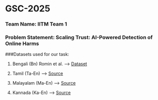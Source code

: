 # GSC-2025

### Team Name: IITM Team 1
### Problem Statement: Scaling Trust: AI-Powered Detection of Online Harms



###Datasets used for our task:
1. Bengali
(Bn) Romin et al. --> [Dataset](https://www.kaggle.com/datasets/naurosromim/bengali-hate-speech-dataset)

2. Tamil 
(Ta-En) --> [Source](https://github.com/goru001/nlp-for-tanglish)

3. Malayalam
(Ma-En) --> [Source](https://github.com/goru001/nlp-for-manglish)

4. Kannada
(Ka-En) --> [Source](https://github.com/goru001/nlp-for-kannada)
